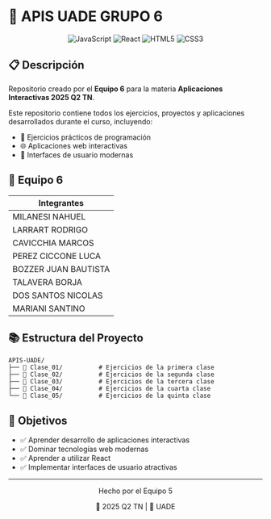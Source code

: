 # 🚀 APIS UADE GRUPO 6

<div align="center">

![JavaScript](https://img.shields.io/badge/JavaScript-F7DF1E?style=for-the-badge&logo=javascript&logoColor=black)
![React](https://img.shields.io/badge/React-20232A?style=for-the-badge&logo=react&logoColor=61DAFB)
![HTML5](https://img.shields.io/badge/HTML5-E34F26?style=for-the-badge&logo=html5&logoColor=white)
![CSS3](https://img.shields.io/badge/CSS3-1572B6?style=for-the-badge&logo=css3&logoColor=white)

</div>

## 📋 Descripción

Repositorio creado por el **Equipo 6** para la materia **Aplicaciones Interactivas 2025 Q2 TN**.

Este repositorio contiene todos los ejercicios, proyectos y aplicaciones desarrollados durante el curso, incluyendo:

- 🎯 Ejercicios prácticos de programación
- 🌐 Aplicaciones web interactivas
- 🎨 Interfaces de usuario modernas

## 👥 Equipo 6

| Integrantes |
|------------|
| MILANESI NAHUEL |
| LARRART RODRIGO |
| CAVICCHIA MARCOS |
| PEREZ CICCONE LUCA |
| BOZZER JUAN BAUTISTA |
| TALAVERA BORJA |
| DOS SANTOS NICOLAS | 
| MARIANI SANTINO |


## 📚 Estructura del Proyecto

```
APIS-UADE/
├── 📁 Clase_01/          # Ejercicios de la primera clase
├── 📁 Clase_02/          # Ejercicios de la segunda clase
├── 📁 Clase_03/          # Ejercicios de la tercera clase
├── 📁 Clase_04/          # Ejercicios de la cuarta clase
└── 📁 Clase_05/          # Ejercicios de la quinta clase

```

## 🎯 Objetivos

- ✅ Aprender desarrollo de aplicaciones interactivas
- ✅ Dominar tecnologías web modernas
- ✅ Aprender a utilizar React
- ✅ Implementar interfaces de usuario atractivas

---

<div align="center">
  <p>Hecho   por el Equipo 5</p>
  <p>📅 2025 Q2 TN | 🏫 UADE</p>
</div>
